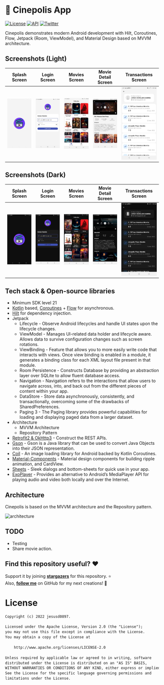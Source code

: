 🎥 Cinepolis App
============

[![License](https://img.shields.io/badge/License-Apache%202.0-blue.svg)](https://opensource.org/licenses/Apache-2.0)
<a href="https://android-arsenal.com/api?level=21"><img alt="API" src="https://img.shields.io/badge/API-21%2B-brightgreen.svg?style=flat"/></a>
[![Twitter](https://img.shields.io/badge/Twitter-@jdsdhp-9C27B0.svg)](https://twitter.com/jdsdhp)

Cinepolis demonstrates modern Android development with Hilt, Coroutines, Flow, Jetpack (Room, ViewModel), and Material Design based on MVVM architecture.

## Screenshots (Light)

Splash Screen | Login Screen | Movies Screen | Movie Detail Screen | Transactions Screen
:-:|:-:|:-:|:-:|:-:
![](art/art-01.jpg) | ![](art/art-02.jpg) | ![](art/art-03.jpg) | ![](art/art-04.jpg) | ![](art/art-05.jpg)

## Screenshots (Dark)

Splash Screen | Login Screen | Movies Screen | Movie Detail Screen | Transactions Screen
:-:|:-:|:-:|:-:|:-:
![](art/art-01-dark.jpg) | ![](art/art-02-dark.jpg) | ![](art/art-03-dark.jpg) | ![](art/art-04-dark.jpg) | ![](art/art-05-dark.jpg)

## Tech stack & Open-source libraries
- Minimum SDK level 21
- [Kotlin](https://kotlinlang.org/) based, [Coroutines](https://github.com/Kotlin/kotlinx.coroutines) + [Flow](https://kotlin.github.io/kotlinx.coroutines/kotlinx-coroutines-core/kotlinx.coroutines.flow/) for asynchronous.
- [Hilt](https://dagger.dev/hilt/) for dependency injection.
- Jetpack
    - Lifecycle - Observe Android lifecycles and handle UI states upon the lifecycle changes.
    - ViewModel - Manages UI-related data holder and lifecycle aware. Allows data to survive configuration changes such as screen rotations.
    - ViewBinding -  Feature that allows you to more easily write code that interacts with views. Once view binding is enabled in a module, it generates a binding class for each XML layout file present in that module.
    - Room Persistence - Constructs Database by providing an abstraction layer over SQLite to allow fluent database access.
    - Navigation - Navigation refers to the interactions that allow users to navigate across, into, and back out from the different pieces of content within your app.
    - DataStore - Store data asynchronously, consistently, and transactionally, overcoming some of the drawbacks of SharedPreferences.
    - Paging 3 - The Paging library provides powerful capabilities for loading and displaying paged data from a larger dataset.
- Architecture
    - MVVM Architecture
    - Repository Pattern
- [Retrofit2 & OkHttp3](https://github.com/square/retrofit) - Construct the REST APIs.
- [Gson](https://github.com/google/gson/) - Gson is a Java library that can be used to convert Java Objects into their JSON representation.
- [Coil](https://github.com/coil-kt/coil) - An image loading library for Android backed by Kotlin Coroutines.
- [Material-Components](https://github.com/material-components/material-components-android) - Material design components for building ripple animation, and CardView.
- [Sheets](https://github.com/maxkeppeler/sheets) - Sleek dialogs and bottom-sheets for quick use in your app.
- [ExoPlayer](https://github.com/google/ExoPlayer) - Provides an alternative to Android’s MediaPlayer API for playing audio and video both locally and over the Internet.

## Architecture
Cinepolis is based on the MVVM architecture and the Repository pattern.

![architecture](https://user-images.githubusercontent.com/24237865/77502018-f7d36000-6e9c-11ea-92b0-1097240c8689.png)

## TODO
- Testing
- Share movie action.

## Find this repository useful? :heart:
Support it by joining __[stargazers](https://github.com/jdsdhp/cinepolis-apk/stargazers)__ for this repository. :star: <br>
Also, __[follow me](https://github.com/jdsdhp)__ on GitHub for my next creations! 🤩

# License
```xml
Copyright (c) 2022 jesusd0897.

Licensed under the Apache License, Version 2.0 (the "License");
you may not use this file except in compliance with the License.
You may obtain a copy of the License at

    http://www.apache.org/licenses/LICENSE-2.0

Unless required by applicable law or agreed to in writing, software
distributed under the License is distributed on an "AS IS" BASIS,
WITHOUT WARRANTIES OR CONDITIONS OF ANY KIND, either express or implied.
See the License for the specific language governing permissions and
limitations under the License.
```